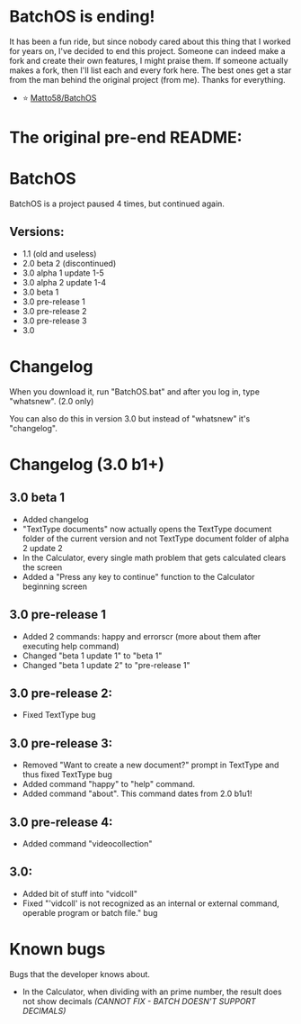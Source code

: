 # BatchOS is ending!
It has been a fun ride, but since nobody cared about this thing that I worked for years on, I've decided to
end this project. Someone can indeed make a fork and create their own features, I might praise them. If
someone actually makes a fork, then I'll list each and every fork here. The best ones get a star from the
man behind the original project (from me). Thanks for everything.
- ⭐ [Matto58/BatchOS](https://github.com/Matto58/BatchOS)
# The original pre-end README:
# BatchOS
BatchOS is a project paused 4 times, but continued again.
## Versions:

- 1.1 (old and useless)
- 2.0 beta 2 (discontinued)
- 3.0 alpha 1 update 1-5
- 3.0 alpha 2 update 1-4
- 3.0 beta 1
- 3.0 pre-release 1
- 3.0 pre-release 2
- 3.0 pre-release 3
- 3.0

# Changelog
When you download it, run "BatchOS.bat" and after you log in, type "whatsnew". (2.0 only)

You can also do this in version 3.0 but instead of "whatsnew" it's "changelog".

# Changelog (3.0 b1+)
## 3.0 beta 1
- Added changelog
- "TextType documents" now actually opens the TextType document folder of the current version and not TextType document folder of alpha 2 update 2
- In the Calculator, every single math problem that gets calculated clears the screen
- Added a "Press any key to continue" function to the Calculator beginning screen

## 3.0 pre-release 1
- Added 2 commands: happy and errorscr (more about them after executing help command)
- Changed "beta 1 update 1" to "beta 1"
- Changed "beta 1 update 2" to "pre-release 1"

## 3.0 pre-release 2:
- Fixed TextType bug

## 3.0 pre-release 3:
- Removed "Want to create a new document?" prompt in TextType and thus fixed TextType bug
- Added command "happy" to "help" command.
- Added command "about". This command dates from 2.0 b1u1!

## 3.0 pre-release 4:
- Added command "videocollection"

## 3.0:
- Added bit of stuff into "vidcoll"
- Fixed "'vidcoll' is not recognized as an internal or external command, operable program or batch file." bug

# Known bugs
Bugs that the developer knows about.
- In the Calculator, when dividing with an prime number, the result does not show decimals *(CANNOT FIX - BATCH DOESN'T SUPPORT DECIMALS)*
